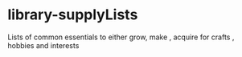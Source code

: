 # library-supplyLists
Lists of common essentials to either grow, make , acquire for crafts , hobbies and interests

